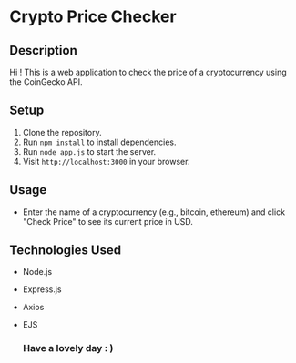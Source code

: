 # Crypto Price Checker

## Description
Hi ! This is a web application to check the price of a cryptocurrency using the CoinGecko API.

## Setup
1. Clone the repository.
2. Run `npm install` to install dependencies.
3. Run `node app.js` to start the server.
4. Visit `http://localhost:3000` in your browser.

## Usage
- Enter the name of a cryptocurrency (e.g., bitcoin, ethereum) and click "Check Price" to see its current price in USD.

## Technologies Used
- Node.js
- Express.js
- Axios
- EJS

  ### Have a lovely day : )
